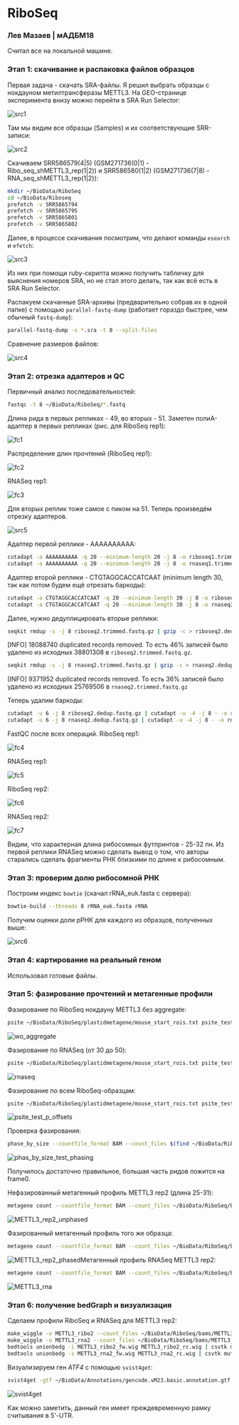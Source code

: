 # RiboSeq

### Лев Мазаев | мАДБМ18

Считал все на локальной машине.

### Этап 1: скачивание и распаковка файлов образцов

Первая задача - скачать SRA-файлы. Я решил выбрать образцы с нокдауном метилтрансферазы METTL3. На  GEO-странице эксперимента внизу можно перейти в SRA Run Selector:

![src1](/home/leo/ME/HSE/NGS/5/src1.png)

Там мы видим все образцы (Samples) и их соответствующие SRR-записи:

![src2](/home/leo/ME/HSE/NGS/5/src2.png)

Скачиваем SRR586579(4|5) (GSM271736(0|1) - Ribo_seq_shMETTL3_rep(1|2)) и SRR586580(1|2) (GSM271736(7|8) - RNA_seq_shMETTL3_rep(1|2)):

```bash
mkdir ~/BioData/RiboSeq
cd ~/BioData/Riboseq
prefetch -v SRR5865794
prefetch -v SRR5865795
prefetch -v SRR5865801
prefetch -v SRR5865802
```

Далее, в процессе скачивания посмотрим, что делают команды `esearch` и `efetch`:

![src3](/home/leo/ME/HSE/NGS/5/src3.png)

Из них при помощи ruby-скрипта можно получить табличку для выяснения номеров SRA, но не стал этого делать, так как всё есть в SRA Run Selector. 

Распакуем скачанные SRA-архивы (предварительно собрав их в одной папке) с помощью `parallel-fastq-dump` (работает гораздо быстрее, чем обычный `fastq-dump`):

```bash
parallel-fastq-dump -s *.sra -t 8 --split-files
```

Сравнение размеров файлов:

![src4](/home/leo/ME/HSE/NGS/5/src4.png)

### Этап 2: отрезка адаптеров и QC

Первичный анализ последовательностей:

```bash
fastqc -t 8 ~/BioData/RiboSeq/*.fastq
```

Длина рида в первых репликах - 49, во вторых - 51. Заметен полиА-адаптер в первых репликах (рис. для RiboSeq rep1):

![fc1](/home/leo/ME/HSE/NGS/5/fc1.png)

Распределение длин прочтений (RiboSeq rep1):

![fc2](/home/leo/ME/HSE/NGS/5/fc2.png)

RNASeq rep1:

![fc3](/home/leo/ME/HSE/NGS/5/fc3.png)

Для вторых реплик тоже самое с пиком на 51. Теперь произведём отрезку адаптеров.

![src5](/home/leo/ME/HSE/NGS/5/src5.png)

Адаптер первой реплики - АААААААААА:

```bash
cutadapt -a AAAAAAAAAA -q 20 --minimum-length 20 -j 8 -o riboseq1.trimmed.fastq.gz --trimmed-only SRR5865794_1.fastq
cutadapt -a AAAAAAAAAA -q 20 --minimum-length 20 -j 8 -o rnaseq1.trimmed.fastq.gz SRR5865801_1.fastq
```

Адаптер второй реплики - CTGTAGGCACCATCAAT (minimum length 30, так как потом будем ещё отрезать баркоды):

```bash
cutadapt -a CTGTAGGCACCATCAAT -q 20 --minimum-length 30 -j 8 -o riboseq2.trimmed.fastq.gz --trimmed-only SRR5865795_1.fastq
cutadapt -a CTGTAGGCACCATCAAT -q 20 --minimum-length 30 -j 8 -o rnaseq2.trimmed.fastq.gz SRR5865802_1.fastq
```

Далее, нужно дедуплицировать вторые реплики:

```bash
seqkit rmdup -s -j 8 riboseq2.trimmed.fastq.gz | gzip -c > riboseq2.dedup.fastq.gz
```

[INFO] 18088740 duplicated records removed. То есть 46% записей было удалено из исходных 38801308 в `riboseq2.trimmed.fastq.gz`.

```bash
seqkit rmdup -s -j 8 rnaseq2.trimmed.fastq.gz | gzip -c > rnaseq2.dedup.fastq.gz
```

[INFO] 9371952 duplicated records removed. То есть 36% записей было удалено из исходных 25769506 в `rnaseq2.trimmed.fastq.gz`

Теперь удалим баркоды:

```bash
cutadapt -u 6 -j 8 riboseq2.dedup.fastq.gz | cutadapt -u -4 -j 8 - -o riboseq2.final.fastq.gz
cutadapt -u 6 -j 8 rnaseq2.dedup.fastq.gz | cutadapt -u -4 -j 8 - -o rnaseq2.final.fastq.gz
```

FastQC после всех операций. RiboSeq rep1:

![fc4](/home/leo/ME/HSE/NGS/5/fc4.png)

RNASeq rep1:

![fc5](/home/leo/ME/HSE/NGS/5/fc5.png)

RiboSeq rep2:

![fc6](/home/leo/ME/HSE/NGS/5/fc6.png)

RNASeq rep2:

![fc7](/home/leo/ME/HSE/NGS/5/fc7.png)

Видим, что характерная длина рибосомных футпринтов - 25-32 пн. Из первой реплики RNASeq можно сделать вывод о том, что авторы старались сделать фрагменты РНК близкими по длине к рибосомным.

### Этап 3: проверим долю рибосомной РНК

Построим индекс `bowtie` (скачал rRNA_euk.fasta с сервера):

```bash
bowtie-build --threads 8 rRNA_euk.fasta rRNA
```

Получим оценки доли рРНК для каждого из образцов, полученных выше:

![src6](/home/leo/ME/HSE/NGS/5/src6.png)

### Этап 4: картирование на реальный геном

Использовал готовые файлы.

### Этап 5: фазирование прочтений и метагенные профили

Фазирование по RiboSeq нокдауну METTL3 без aggregate:

```bash
psite ~/BioData/RiboSeq/plastidmetagene/mouse_start_rois.txt psite_test --countfile_format BAM --count_files ~/BioData/RiboSeq/olbams/METTL3_ribo_Coots2017_m_r1.bam ~/BioData/RiboSeq/olbams/METTL3_ribo_Coots2017_m_r2.bam --min_length 20 --max_length 40 --constrain 10 18 --min_count 10 --default 14
```



![wo_aggregate](/home/leo/ME/HSE/NGS/5/psite/wo_aggregate.png)

Фазирование по RNASeq (от 30 до 50):

```bash
psite ~/BioData/RiboSeq/plastidmetagene/mouse_start_rois.txt psite_test --countfile_format BAM --count_files ~/BioData/RiboSeq/olbams/METTL3_rna_Coots2017_m_r1.bam ~/BioData/RiboSeq/olbams/METTL3_rna_Coots2017_m_r2.bam --min_length 30 --max_length 50 --aggregate --constrain 10 18 --min_count 10 --default 14
```



![rnaseq](/home/leo/ME/HSE/NGS/5/psite/rnaseq.png)

Фазирование по всем RiboSeq-образцам:

```bash
psite ~/BioData/RiboSeq/plastidmetagene/mouse_start_rois.txt psite_test --countfile_format BAM --countfiles $(find ~/BioData/RiboSeq/bams/ -name '*ribo*.bam' | tr '\n' ' ') --min_length 20 --max_length 40 --aggregate --constrain 10 18 --min_count 10 --default 14
```



![psite_test_p_offsets](/home/leo/ME/HSE/NGS/5/psite/psite_test_p_offsets.png)

Проверка фазирования:

```bash
phase_by_size --countfile_format BAM --count_files $(find ~/BioData/RiboSeq/bams/ -name '*ribo*.bam' | tr '\n' ' ') --fiveprime_variable --offset ./psite/psite_test_p_offsets.txt --min_length 25 --max_length 31 ~/BioData/RiboSeq/plastidmetagene/mouse_start_rois.txt phas_by_size_test
```

![phas_by_size_test_phasing](/home/leo/ME/HSE/NGS/5/phas_by_size_test_phasing.png)

Получилось достаточно правильное, большая часть ридов ложится на frame0.

Нефазированный метагенный профиль METTL3 rep2 (длина 25-31):

```bash
metagene count --countfile_format BAM --count_files ~/BioData/RiboSeq/bams/METTL3_ribo_Coots2017_m_r2.bam --fiveprime --min_length 25 --max_length 31 --min_count 10 --use_mean --landmark Start ~/BioData/RiboSeq/plastidmetagene/mouse_start_rois.txt metagene_counts_test
```

![METTL3_rep2_unphased](/home/leo/ME/HSE/NGS/5/METTL3_rep2_unphased.png)

Фазированный метагенный профиль того же образца:

```bash
metagene count --countfile_format BAM --count_files ~/BioData/RiboSeq/bams/METTL3_ribo_Coots2017_m_r2.bam --fiveprime_variable --offset ./psite/psite_test_p_offsets.txt --min_length 25 --max_length 31 --min_count 5 --use_mean --landmark Start ~/BioData/RiboSeq/plastidmetagene/mouse_start_rois.txt metagene_counts_test
```

![METTL3_rep2_phased](/home/leo/ME/HSE/NGS/5/METTL3_rep2_phased.png)Метагенный профиль RNASeq METTL3 rep2:

```bash
metagene count --countfile_format BAM --count_files ~/BioData/RiboSeq/bams/METTL3_rna_Coots2017_m_r2.bam --fiveprime --min_length 35 --max_length 45 --min_count 10 --use_mean --landmark Start ~/BioData/RiboSeq/plastidmetagene/mouse_start_rois.txt metagene_counts_test
```



![METTL3_rna](/home/leo/ME/HSE/NGS/5/METTL3_rna.png)

### Этап 6: получение bedGraph и визуализация

Сделаем профили RiboSeq и RNASeq для METTL3 rep2:

```bash
make_wiggle -o METTL3_ribo2 --count_files ~/BioData/RiboSeq/bams/METTL3_ribo_Coots2017_m_r2.bam --normalize --min_length 25 --max_length 31 --fiveprime_variable --offset ../psite/psite_test_p_offsets.txt 
make_wiggle -o METTL3_rna2 --count_files ~/BioData/RiboSeq/bams/METTL3_rna_Coots2017_m_r2.bam --normalize --center
bedtools unionbedg -i METTL3_ribo2_fw.wig METTL3_ribo2_rc.wig | csvtk mutate2 -H -t -L 5 -e '$4+$5' | cut -f 4-5 --complement > ribo.bedGraph
bedtools unionbedg -i METTL3_rna2_fw.wig METTL3_rna2_rc.wig | csvtk mutate2 -H -t -L 5 -e '$4+$5' | cut -f 4-5 --complement > rna.bedGraph
```

Визуализируем ген *ATF4* с помощью `svist4get`:

```bash
svist4get -gtf ~/BioData/Annotations/gencode.vM23.basic.annotation.gtf -fa ~/BioData/GRCm38.primary_assembly.genome.fa -bg ribo.bedGraph rna.bedGraph -g ENSMUSG00000042406.8
```



![svist4get](/home/leo/ME/HSE/NGS/5/svist4get.png)

Как можно заметить, данный ген имеет преждевременную рамку считывания в 5'-UTR.